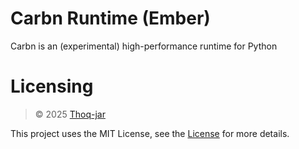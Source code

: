 # Carbn Runtime (Ember)

Carbn is an (experimental) high-performance runtime for Python

# Licensing
> © 2025 [Thoq-jar](https://thoq.dev)

This project uses the MIT License,
see the [License](LICENSE) for more details.
